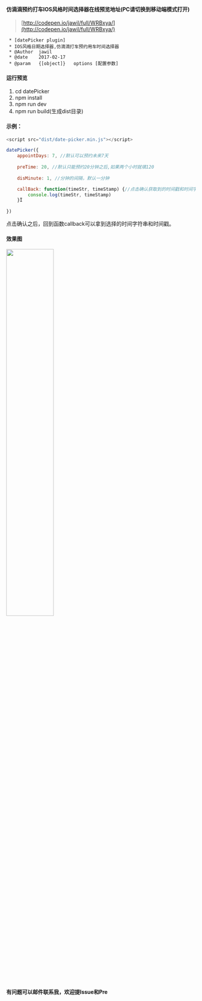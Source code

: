 #### 仿滴滴预约打车IOS风格时间选择器在线预览地址(PC请切换到移动端模式打开)

>[http://codepen.io/jawil/full/WRBxya/](http://codepen.io/jawil/full/WRBxya/)

 ```
  * [datePicker plugin]
  * IOS风格日期选择器,仿滴滴打车预约用车时间选择器
  * @Author  jawil
  * @date    2017-02-17
  * @param   {[object]}   options [配置参数]
 ```

#### 运行预览

1. cd datePicker
2. npm install
3. npm run dev
4. npm run build(生成dist目录)


#### 示例：

 ```JavaScript
 <script src="dist/date-picker.min.js"></script>
 
 datePicker({
     appointDays: 7, //默认可以预约未来7天
     
     preTime: 20, //默认只能预约20分钟之后,如果两个小时就填120
     
     disMinute: 1, //分钟的间隔，默认一分钟

     callBack: function(timeStr, timeStamp) {//点击确认获取到的时间戳和时间字符串
         console.log(timeStr, timeStamp)
     }Ï
     
 })
 ```
点击确认之后，回到函数callback可以拿到选择的时间字符串和时间戳。


#### 效果图

<img src="http://oo2r9rnzp.bkt.clouddn.com/WX20170411-212505@2x.png" width="50%" height="50%">


**有问题可以邮件联系我，欢迎提Issue和Pre**

